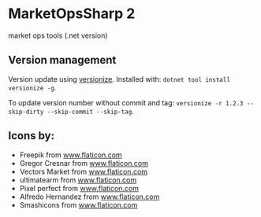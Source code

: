 # MarketOpsSharp 2
market ops tools (.net version)

## Version management
Version update using [versionize](https://github.com/versionize/versionize).
Installed with: `dotnet tool install versionize -g`.

To update version number without commit and tag: `versionize -r 1.2.3 --skip-dirty --skip-commit --skip-tag`.


## Icons by:
- Freepik from www.flaticon.com
- Gregor Cresnar from www.flaticon.com
- Vectors Market from www.flaticon.com
- ultimatearm from www.flaticon.com
- Pixel perfect from www.flaticon.com
- Alfredo Hernandez from www.flaticon.com
- Smashicons from www.flaticon.com
